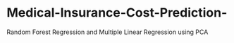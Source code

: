 # Medical-Insurance-Cost-Prediction-
 Random Forest Regression and Multiple Linear Regression using PCA

